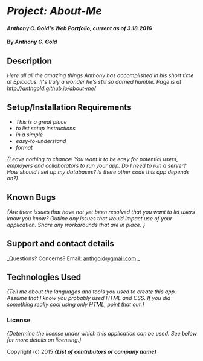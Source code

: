 <!--
A project README that includes:
author name
project or program name
description of program
program setup instructions
link to site on GitHub Pages
copyright and license information
-->

# _Project: About-Me_

#### _Anthony C. Gold's Web Portfolio, current as of 3.18.2016_

#### By _**Anthony C. Gold**_

## Description

_Here all all the amazing things Anthony has accomplished in his short time at Epicodus. It's truly a wonder he's still so darned humble. Page is at http://anthgold.github.io/about-me/_

## Setup/Installation Requirements

* _This is a great place_
* _to list setup instructions_
* _in a simple_
* _easy-to-understand_
* _format_

_{Leave nothing to chance! You want it to be easy for potential users, employers and collaborators to run your app. Do I need to run a server? How should I set up my databases? Is there other code this app depends on?}_

## Known Bugs

_{Are there issues that have not yet been resolved that you want to let users know you know?  Outline any issues that would impact use of your application.  Share any workarounds that are in place. }_

## Support and contact details

_Questions? Concerns? Email: anthgold@gmail.com _

## Technologies Used

_{Tell me about the languages and tools you used to create this app. Assume that I know you probably used HTML and CSS. If you did something really cool using only HTML, point that out.}_

### License

*{Determine the license under which this application can be used.  See below for more details on licensing.}*

Copyright (c) 2015 **_{List of contributors or company name}_**

<!--
A project README that includes:
author name
project or program name
description of program
program setup instructions
link to site on GitHub Pages
copyright and license information
-->
